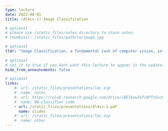 ```yaml
---
type: lecture
date: 2022-08-01
title: (dl4cv-1) Image Classification

# optional
# please use /static_files/notes directory to store notes
# thumbnail: /static_files/path/to/image.jpg

# optional
tldr: "Image Classification, a fundamental task of computer vision, introduction and a simple learning algorithm to solve it."
  
# optional
# set it to true if you dont want this lecture to appear in the updates section
hide_from_announcments: false

# optional
links: 
    #- url: /static_files/presentations/lec.zip
    #  name: notes
    #- url: https://colab.research.google.com/drive/18EibvwI6fcNPfzSucKjaaDVnxS7qN21Y?usp=sharing
    #  name: NN-classifier code
    - url: /static_files/presentations/dl4cv-1.pdf
      name: slides
    #- url: /static_files/presentations/lec.zip
    #  name: other
---
```

